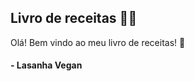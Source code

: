 ##  Livro de receitas :man_cook:

Olá! Bem vindo ao meu livro de receitas! :spaghetti:

 #### - Lasanha Vegan

